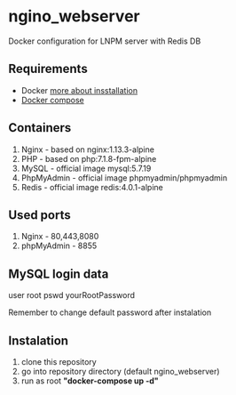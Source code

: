 # ngino_webserver
Docker configuration for LNPM server with Redis DB


## Requirements
* Docker [more about insstallation](https://docs.docker.com/engine/installation)
* [Docker compose](https://github.com/docker/compose)


## Containers
1. Nginx    - based on nginx:1.13.3-alpine
2. PHP      - based on php:7.1.8-fpm-alpine
3. MySQL    - official image mysql:5.7.19
4. PhpMyAdmin - official image phpmyadmin/phpmyadmin
5. Redis    - official image redis:4.0.1-alpine

## Used ports
1. Nginx    - 80,443,8080
2. phpMyAdmin - 8855

## MySQL login data
user root
pswd yourRootPassword

Remember to change default password after instalation

## Instalation
1. clone this repository
2. go into repository directory (default ngino_webserver)
3. run as root **"docker-compose up -d"**
